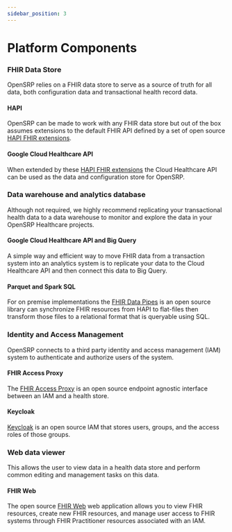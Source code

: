 ```yaml
---
sidebar_position: 3
---
```



# Platform Components

### FHIR Data Store

OpenSRP relies on a FHIR data store to serve as a source of truth for all data, both configuration data and transactional health record data.

#### HAPI

OpenSRP can be made to work with any FHIR data store but out of the box assumes extensions to the default FHIR API defined by a set of open source [HAPI FHIR extensions](https://github.com/opensrp/hapi-fhir-opensrp-extensions).

#### Google Cloud Healthcare API

When extended by these [HAPI FHIR extensions](https://github.com/opensrp/hapi-fhir-opensrp-extensions) the Cloud Healthcare API can be used as the data and configuration store for OpenSRP.

### Data warehouse and analytics database

Although not required, we highly recommend replicating your transactional health data to a data warehouse to monitor and explore the data in your OpenSRP Healthcare projects.

#### Google Cloud Healthcare API and Big Query

A simple way and efficient way to move FHIR data from a transaction system into an analytics system is to replicate your data to the Cloud Healthcare API and then connect this data to Big Query.

#### Parquet and Spark SQL

For on premise implementations the [FHIR Data Pipes](https://github.com/google/fhir-data-pipes) is an open source library can synchronize FHIR resources from HAPI to flat-files then transform those files to a relational format that is queryable using SQL.

### Identity and Access Management

OpenSRP connects to a third party identity and access management (IAM) system to authenticate and authorize users of the system.

#### FHIR Access Proxy

The [FHIR Access Proxy](https://github.com/google/fhir-access-proxy) is an open source endpoint agnostic interface between an IAM and a health store.

#### Keycloak

[Keycloak](https://www.keycloak.org/) is an open source IAM that stores users, groups, and the access roles of those groups.

### Web data viewer

This allows the user to view data in a health data store and perform common editing and management tasks on this data.

#### FHIR Web

The open source [FHIR Web](https://github.com/opensrp/web) web application allows you to view FHIR resources, create new FHIR resources, and manage user access to FHIR systems through FHIR Practitioner resources associated with an IAM.

